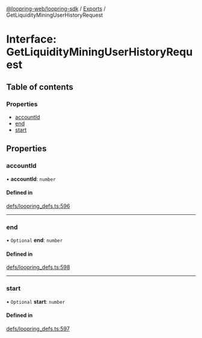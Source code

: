 [@loopring-web/loopring-sdk](../README.md) / [Exports](../modules.md) / GetLiquidityMiningUserHistoryRequest

# Interface: GetLiquidityMiningUserHistoryRequest

## Table of contents

### Properties

- [accountId](GetLiquidityMiningUserHistoryRequest.md#accountid)
- [end](GetLiquidityMiningUserHistoryRequest.md#end)
- [start](GetLiquidityMiningUserHistoryRequest.md#start)

## Properties

### accountId

• **accountId**: `number`

#### Defined in

[defs/loopring_defs.ts:596](https://github.com/Loopring/loopring_sdk/blob/300ee65/src/defs/loopring_defs.ts#L596)

___

### end

• `Optional` **end**: `number`

#### Defined in

[defs/loopring_defs.ts:598](https://github.com/Loopring/loopring_sdk/blob/300ee65/src/defs/loopring_defs.ts#L598)

___

### start

• `Optional` **start**: `number`

#### Defined in

[defs/loopring_defs.ts:597](https://github.com/Loopring/loopring_sdk/blob/300ee65/src/defs/loopring_defs.ts#L597)
